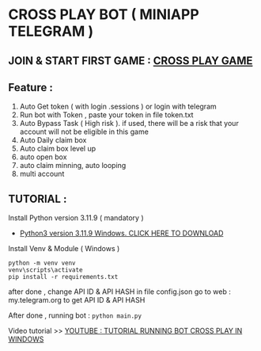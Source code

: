 # CROSS PLAY BOT ( MINIAPP TELEGRAM )

## JOIN & START FIRST GAME : [ CROSS PLAY GAME ](https://t.me/cross_play_bot/app?startapp=w03BvSL9)

## Feature :
1. Auto Get token ( with login .sessions ) or login with telegram
2. Run bot with Token , paste your token in file token.txt
3. Auto Bypass Task ( High risk ). if used, there will be a risk that your account will not be eligible in this game
4. Auto Daily claim box
5. Auto claim box level up
6. auto open box
7. auto claim minning, auto looping
8. multi account

## TUTORIAL :
Install Python version 3.11.9 ( mandatory )
- [ Python3 version 3.11.9 Windows. CLICK HERE TO DOWNLOAD](https://www.python.org/ftp/python/3.11.9/python-3.11.9-amd64.exe)

Install Venv & Module ( Windows )

```
python -m venv venv
venv\scripts\activate
pip install -r requirements.txt
```

after done , change API ID & API HASH in file config.json
go to web : my.telegram.org
to get API ID & API HASH

After done , running bot : ```python main.py```

Video tutorial >> [YOUTUBE : TUTORIAL RUNNING BOT CROSS PLAY IN WINDOWS](https://youtube.com)
